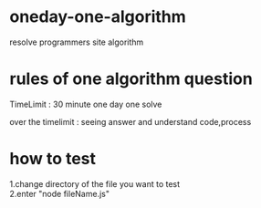 # oneday-one-algorithm

resolve programmers site algorithm

# rules of one algorithm question

TimeLimit : 30 minute
one day one solve

over the timelimit : seeing answer and understand code,process

# how to test

1.change directory of the file you want to test
<br/>
2.enter "node fileName.js"
